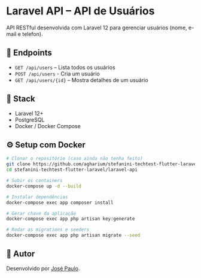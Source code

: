 # Laravel API – API de Usuários

API RESTful desenvolvida com Laravel 12 para gerenciar usuários (nome, e-mail e telefon).

## 🚀 Endpoints

- `GET /api/users` – Lista todos os usuários
- `POST /api/users` - Cria um usuário
- `GET /api/users/{id}` – Mostra detalhes de um usuário

## 🧱 Stack

- Laravel 12+
- PostgreSQL
- Docker / Docker Compose

## ⚙️ Setup com Docker

```bash
# Clonar o repositório (caso ainda não tenha feito)
git clone https://github.com/agharium/stefanini-techtest-flutter-laravel.git
cd stefanini-techtest-flutter-laravel/laravel-api

# Subir os containers
docker-compose up -d --build

# Instalar dependências
docker-compose exec app composer install

# Gerar chave da aplicação
docker-compose exec app php artisan key:generate

# Rodar as migrations e seeders
docker-compose exec app php artisan migrate --seed
```

## 🧑 Autor

Desenvolvido por [José Paulo](https://www.linkedin.com/in/jose-paulo-oliveira-filho/).
